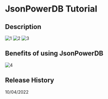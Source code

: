 # JsonPowerDB Tutorial


 
 ## Description
 ![1](https://user-images.githubusercontent.com/68528688/162586671-ecd98a72-e9dc-4b58-8c78-f6d0db3d2d7f.png)
![2](https://user-images.githubusercontent.com/68528688/162586674-81bf6b9f-1a47-4e2a-8667-50dcc32e44b9.png)
![3](https://user-images.githubusercontent.com/68528688/162586675-b15a66dd-53a2-41dc-b61d-85d45c48956d.png)
## Benefits of using JsonPowerDB
![4](https://user-images.githubusercontent.com/68528688/162586676-763a9c41-ffb1-4bb8-8603-c81719e642ae.png)

## Release History 
10/04/2022

    
